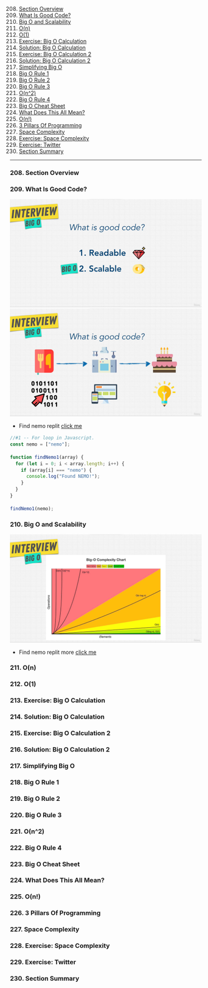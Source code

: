 208. [Section Overview](#208)
209. [What Is Good Code?](#209)
210. [Big O and Scalability](#210)
211. [O(n)](#211)
212. [O(1)](#212)
213. [Exercise: Big O Calculation](#213)
214. [Solution: Big O Calculation](#214)
215. [Exercise: Big O Calculation 2](#215)
216. [Solution: Big O Calculation 2](#216)
217. [Simplifying Big O](#217)
218. [Big O Rule 1](#218)
219. [Big O Rule 2](#219)
220. [Big O Rule 3](#220)
221. [O(n^2)](#221)
222. [Big O Rule 4](#222)
223. [Big O Cheat Sheet](#223)
224. [What Does This All Mean?](#224)
225. [O(n!)](#225)
226. [3 Pillars Of Programming](#226)
227. [Space Complexity](#227)
228. [Exercise: Space Complexity](#228)
229. [Exercise: Twitter](#229)
230. [Section Summary](#230)

---

### 208. Section Overview<a id='208'></a>

### 209. What Is Good Code?<a id='209'></a>

<img src="assets/images/1.png" width="700">

<img src="assets/images/2.png" width="700">

- Find nemo replit [click me](https://replit.com/@aneagoie/findNemo1#main.js)

```js
//#1 -- For loop in Javascript.
const nemo = ["nemo"];

function findNemo1(array) {
  for (let i = 0; i < array.length; i++) {
    if (array[i] === "nemo") {
      console.log("Found NEMO!");
    }
  }
}

findNemo1(nemo);
```

### 210. Big O and Scalability<a id='210'></a>

<img src="assets/images/3.png" width="700">

- Find nemo replit more [click me](https://replit.com/@aneagoie/findingNemo2)

### 211. O(n)<a id='211'></a>

### 212. O(1)<a id='212'></a>

### 213. Exercise: Big O Calculation<a id='213'></a>

### 214. Solution: Big O Calculation<a id='214'></a>

### 215. Exercise: Big O Calculation 2<a id='215'></a>

### 216. Solution: Big O Calculation 2<a id='216'></a>

### 217. Simplifying Big O<a id='217'></a>

### 218. Big O Rule 1<a id='218'></a>

### 219. Big O Rule 2<a id='219'></a>

### 220. Big O Rule 3<a id='220'></a>

### 221. O(n^2)<a id='221'></a>

### 222. Big O Rule 4<a id='222'></a>

### 223. Big O Cheat Sheet<a id='223'></a>

### 224. What Does This All Mean?<a id='224'></a>

### 225. O(n!)<a id='225'></a>

### 226. 3 Pillars Of Programming<a id='226'></a>

### 227. Space Complexity<a id='227'></a>

### 228. Exercise: Space Complexity<a id='228'></a>

### 229. Exercise: Twitter<a id='229'></a>

### 230. Section Summary<a id='230'></a>
